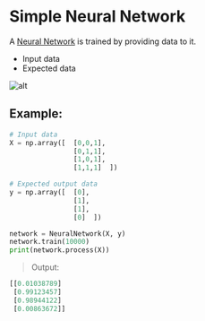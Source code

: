 # Simple Neural Network

A [Neural Network](https://fr.wikipedia.org/wiki/R%C3%A9seau_de_neurones_artificiels) is trained by providing data to it.

- Input data
- Expected data

![alt](https://upload.wikimedia.org/wikipedia/commons/thumb/3/3d/Neural_network.svg/1920px-Neural_network.svg.png)

## Example:
```python
# Input data
X = np.array([  [0,0,1],
                [0,1,1],
                [1,0,1],
                [1,1,1]  ])

# Expected output data
y = np.array([  [0],
                [1],
                [1],
                [0]  ])

network = NeuralNetwork(X, y)
network.train(10000)
print(network.process(X))
```

> Output:
```python
[[0.01038789]
 [0.99123457]
 [0.98944122]
 [0.00863672]]
```

